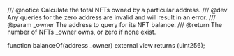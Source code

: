 /// @notice Calculate the total NFTs owned by a particular address.
/// @dev Any queries for the zero address are invalid and will result in an error.
/// @param _owner The address to query for its NFT balance.
/// @return The number of NFTs _owner owns, or zero if none exist.

function balanceOf(address _owner) external view returns (uint256);